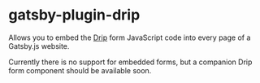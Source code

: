 # gatsby-plugin-drip

Allows you to embed the [Drip](https://getdrip.com) form JavaScript code into every page of a Gatsby.js website.

Currently there is no support for embedded forms, but a companion Drip form component should be available soon.
